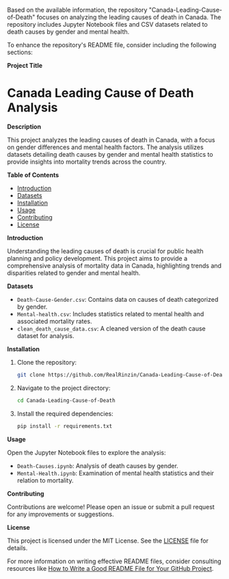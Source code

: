 Based on the available information, the repository "Canada-Leading-Cause-of-Death" focuses on analyzing the leading causes of death in Canada. The repository includes Jupyter Notebook files and CSV datasets related to death causes by gender and mental health.

To enhance the repository's README file, consider including the following sections:

**Project Title**

# Canada Leading Cause of Death Analysis

**Description**

This project analyzes the leading causes of death in Canada, with a focus on gender differences and mental health factors. The analysis utilizes datasets detailing death causes by gender and mental health statistics to provide insights into mortality trends across the country.

**Table of Contents**

- [Introduction](#introduction)
- [Datasets](#datasets)
- [Installation](#installation)
- [Usage](#usage)
- [Contributing](#contributing)
- [License](#license)

**Introduction**

Understanding the leading causes of death is crucial for public health planning and policy development. This project aims to provide a comprehensive analysis of mortality data in Canada, highlighting trends and disparities related to gender and mental health.

**Datasets**

- `Death-Cause-Gender.csv`: Contains data on causes of death categorized by gender.
- `Mental-health.csv`: Includes statistics related to mental health and associated mortality rates.
- `clean_death_cause_data.csv`: A cleaned version of the death cause dataset for analysis.

**Installation**

1. Clone the repository:
   ```bash
   git clone https://github.com/RealRinzin/Canada-Leading-Cause-of-Death.git
   ```
2. Navigate to the project directory:
   ```bash
   cd Canada-Leading-Cause-of-Death
   ```
3. Install the required dependencies:
   ```bash
   pip install -r requirements.txt
   ```

**Usage**

Open the Jupyter Notebook files to explore the analysis:
- `Death-Causes.ipynb`: Analysis of death causes by gender.
- `Mental-Health.ipynb`: Examination of mental health statistics and their relation to mortality.

**Contributing**

Contributions are welcome! Please open an issue or submit a pull request for any improvements or suggestions.

**License**

This project is licensed under the MIT License. See the [LICENSE](LICENSE) file for details.

For more information on writing effective README files, consider consulting resources like [How to Write a Good README File for Your GitHub Project][1].

[1]: https://www.freecodecamp.org/news/how-to-write-a-good-readme-file/ 

